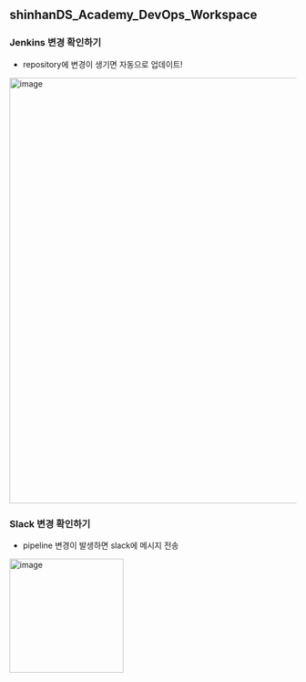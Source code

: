 ## shinhanDS_Academy_DevOps_Workspace

### Jenkins 변경 확인하기
- repository에 변경이 생기면 자동으로 업데이트!
<img width="747" alt="image" src="https://github.com/svbean77/shinhanDS_Academy_DevOps_Workspace/assets/70212701/26c2c465-aa1a-4fed-9f1b-3ec8aed5102c">

### Slack 변경 확인하기
- pipeline 변경이 발생하면 slack에 메시지 전송
<img width="200" alt="image" src="https://github.com/svbean77/shinhanDS_Academy_DevOps_Workspace/assets/70212701/76a9fa22-3ddd-455a-bb0e-1b365169bcf0">

